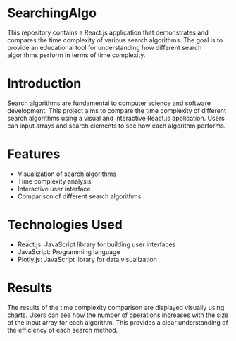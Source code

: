 # SearchingAlgo
This repository contains a React.js application that demonstrates and compares the time complexity of various search algorithms. The goal is to provide an educational tool for understanding how different search algorithms perform in terms of time complexity.

# Introduction
Search algorithms are fundamental to computer science and software development. This project aims to compare the time complexity of different search algorithms using a visual and interactive React.js application. Users can input arrays and search elements to see how each algorithm performs.

# Features
* Visualization of search algorithms
* Time complexity analysis
* Interactive user interface
* Comparison of different search algorithms

# Technologies Used
* React.js: JavaScript library for building user interfaces
* JavaScript: Programming language
* Plotly.js: JavaScript library for data visualization
# Results
The results of the time complexity comparison are displayed visually using charts. Users can see how the number of operations increases with the size of the input array for each algorithm. This provides a clear understanding of the efficiency of each search method.
